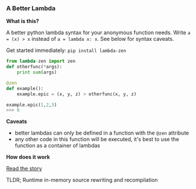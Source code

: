 ### A Better Lambda

**What is this?**

A better python lambda syntax for your anonymous function needs. 
Write `a = (x) > x` instead of `a = lambda x: x`. 
See below for syntax caveats.

Get started immediately: `pip install lambda-zen`

```python
from lambda-zen import zen
def otherfunc(*args):
    print sum(args)

@zen
def example():
    example.epic = (x, y, z) > otherfunc(x, y, z)

example.epic(1,2,3)
>>> 6
```

**Caveats**
 - better lambdas can only be defined in a function with the `@zen` attribute
 - any other code in this function will be executed, it's best to use the function as a container of lambdas

**How does it work**

[Read the story](/HowItWorks.md)

TLDR; Runtime in-memory source rewriting and recompilation

